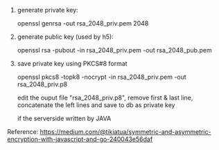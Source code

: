 1. generate private key:

   openssl genrsa -out rsa_2048_priv.pem 2048

2. generate public key (used by h5):

   openssl rsa -pubout -in rsa_2048_priv.pem -out rsa_2048_pub.pem


3. save private key using PKCS#8 format

   openssl pkcs8 -topk8 -nocrypt -in  rsa_2048_priv.pem -out rsa_2048_priv.p8

   edit the ouput file "rsa_2048_priv.p8", remove first & last line, concatenate the left lines and save to db as private key
    
   if the serverside written by JAVA


Reference:
https://medium.com/@tikiatua/symmetric-and-asymmetric-encryption-with-javascript-and-go-240043e56daf
